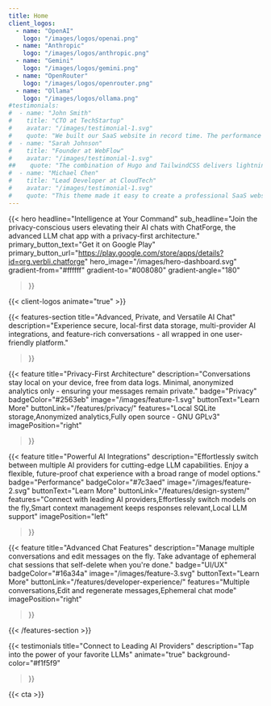 ```yaml
---
title: Home
client_logos:
  - name: "OpenAI"
    logo: "/images/logos/openai.png"
  - name: "Anthropic"
    logo: "/images/logos/anthropic.png"
  - name: "Gemini"
    logo: "/images/logos/gemini.png"
  - name: "OpenRouter"
    logo: "/images/logos/openrouter.png"
  - name: "Ollama"
    logo: "/images/logos/ollama.png"
#testimonials:
#  - name: "John Smith"
#    title: "CTO at TechStartup"
#    avatar: "/images/testimonial-1.svg"
#    quote: "We built our SaaS website in record time. The performance is incredible, and our users love the modern, clean design."
#  - name: "Sarah Johnson"
#    title: "Founder at WebFlow"
#    avatar: "/images/testimonial-1.svg"
##    quote: "The combination of Hugo and TailwindCSS delivers lightning-fast performance. Our website loads instantly, which has significantly improved our conversion rates."
#  - name: "Michael Chen"
#    title: "Lead Developer at CloudTech"
#    avatar: "/images/testimonial-1.svg"
#    quote: "This theme made it easy to create a professional SaaS website. The build times are incredibly fast, and the code is clean and maintainable."
---
```


{{< hero 
    headline="Intelligence at Your Command"
    sub_headline="Join the privacy-conscious users elevating their AI chats with ChatForge, the advanced LLM chat app with a privacy-first architecture."
    primary_button_text="Get it on Google Play"
    primary_button_url="https://play.google.com/store/apps/details?id=org.verbli.chatforge"
    hero_image="/images/hero-dashboard.svg"
    gradient-from="#ffffff"
    gradient-to="#008080"
    gradient-angle="180"
>}}

{{< client-logos animate="true" >}}

{{< features-section 
    title="Advanced, Private, and Versatile AI Chat"
    description="Experience secure, local-first data storage, multi-provider AI integrations, and feature-rich conversations - all wrapped in one user-friendly platform."
>}}

{{< feature
    title="Privacy-First Architecture"
    description="Conversations stay local on your device, free from data logs. Minimal, anonymized analytics only - ensuring your messages remain private."
    badge="Privacy"
    badgeColor="#2563eb"
    image="/images/feature-1.svg"
    buttonText="Learn More"
    buttonLink="/features/privacy/"
    features="Local SQLite storage,Anonymized analytics,Fully open source - GNU GPLv3"
    imagePosition="right"
>}}

{{< feature
    title="Powerful AI Integrations"
    description="Effortlessly switch between multiple AI providers for cutting-edge LLM capabilities. Enjoy a flexible, future-proof chat experience with a broad range of model options."
    badge="Performance"
    badgeColor="#7c3aed"
    image="/images/feature-2.svg"
    buttonText="Learn More"
    buttonLink="/features/design-system/"
    features="Connect with leading AI providers,Effortlessly switch models on the fly,Smart context management keeps responses relevant,Local LLM support"
    imagePosition="left"
>}}

{{< feature
    title="Advanced Chat Features"
    description="Manage multiple conversations and edit messages on the fly. Take advantage of ephemeral chat sessions that self-delete when you're done."
    badge="UI/UX"
    badgeColor="#16a34a"
    image="/images/feature-3.svg"
    buttonText="Learn More"
    buttonLink="/features/developer-experience/"
    features="Multiple conversations,Edit and regenerate messages,Ephemeral chat mode"
    imagePosition="right"
>}}

{{< /features-section >}}

{{< testimonials 
    title="Connect to Leading AI Providers"
    description="Tap into the power of your favorite LLMs"
    animate="true"
    background-color="#f1f5f9"
>}}

{{< cta >}}
